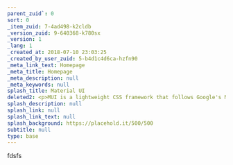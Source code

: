 ```yaml
---
parent_zuid`: 0
sort: 0
_item_zuid: 7-4ad498-k2cldb
_version_zuid: 9-640368-k780sx
_version: 1
_lang: 1
_created_at: 2018-07-10 23:03:25
_created_by_user_zuid: 5-b4d1c4d6ca-hzfn90
_meta_link_text: Homepage
_meta_title: Homepage
_meta_description: null
_meta_keywords: null
splash_title: Material UI
deleted2: <p>MUI is a lightweight CSS framework that follows Google's Material Design guidelines</p>
splash_description: null
splash_link: null
splash_link_text: null
splash_background: https://placehold.it/500/500
subtitle: null
type: base
---
```


fdsfs